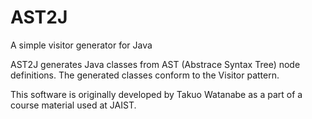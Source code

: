 # AST2J

A simple visitor generator for Java

AST2J generates Java classes from AST (Abstrace Syntax Tree) node definitions. The generated classes conform to the Visitor pattern. 

This software is originally developed by Takuo Watanabe as a part of a course material used at JAIST.